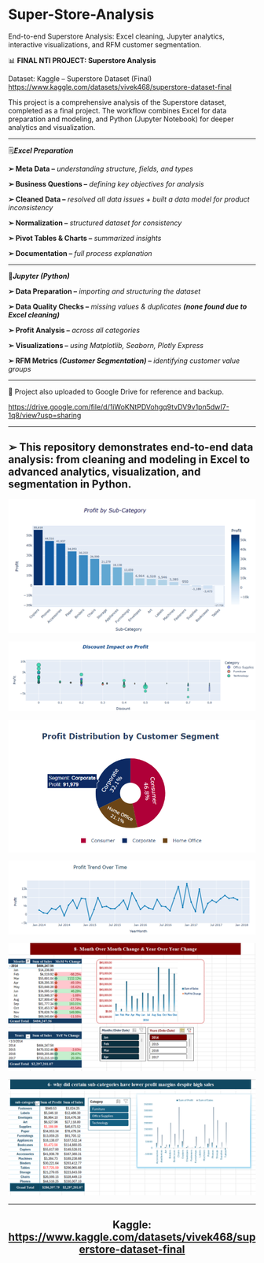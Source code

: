 # Super-Store-Analysis
End-to-end Superstore Analysis: Excel cleaning, Jupyter analytics, interactive visualizations, and RFM customer segmentation.

📊 **FINAL NTI PROJECT: Superstore Analysis**

Dataset: Kaggle – Superstore Dataset (Final)
https://www.kaggle.com/datasets/vivek468/superstore-dataset-final

This project is a comprehensive analysis of the Superstore dataset, completed as a final project. 
The workflow combines Excel for data preparation and modeling, and Python (Jupyter Notebook) for deeper analytics and visualization.
__________________

🗒***Excel Preparation***

**➢ Meta Data –** *understanding structure, fields, and types*

**➢ Business Questions –** *defining key objectives for analysis*

**➢ Cleaned Data –** *resolved all data issues + built a data model for product inconsistency*

**➢ Normalization –** *structured dataset for consistency*

**➢ Pivot Tables & Charts –** *summarized insights*

**➢ Documentation –** *full process explanation*
__________________

👾***Jupyter (Python)***
 
**➢ Data Preparation –** *importing and structuring the dataset*

**➢ Data Quality Checks –** *missing values & duplicates* ***(none found due to Excel cleaning)***

**➢ Profit Analysis –** *across all categories*

**➢ Visualizations –** *using Matplotlib, Seaborn, Plotly Express*

**➢ RFM Metrics ***(Customer Segmentation)*** –** *identifying customer value groups*
______________________

📍 Project also uploaded to Google Drive for reference and backup.

  https://drive.google.com/file/d/1iWoKNtPDVohgq9tvDV9v1pn5dwI7-1q8/view?usp=sharing
 ________________________
 
## ➢ This repository demonstrates end-to-end data analysis: from cleaning and modeling in Excel to advanced analytics, visualization, and segmentation in Python.
<div align="center">

![image alt](https://github.com/Andrew192100099/Super-Store-Analysis/blob/main/Images/Profit%20by%20Sub-Category_px.png)

![image alt](https://github.com/Andrew192100099/Super-Store-Analysis/blob/main/Images/Discount%20Impact%20on%20Profit_px.scatter.png)

![image alt](https://github.com/Andrew192100099/Super-Store-Analysis/blob/main/Images/Profit%20Distribution%20by%20Customer%20Segment_px.pie.png)

![image alt](https://github.com/Andrew192100099/Super-Store-Analysis/blob/main/Images/Profit%20Trend%20Over%20Time_px.line.png)

![image alt](https://github.com/Andrew192100099/Super-Store-Analysis/blob/main/Images/MOM%20%26%20YOY.png)

![image alt](https://github.com/Andrew192100099/Super-Store-Analysis/blob/main/Images/Certain%20sub-categories%20have%20lower%20profit%20margins%20despite%20high%20sales.png)

</div>

<hr>

<div align="center">

## **Kaggle:** https://www.kaggle.com/datasets/vivek468/superstore-dataset-final

</div>


